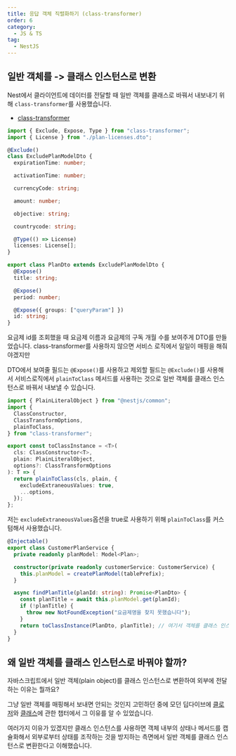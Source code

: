 ```yaml
---
title: 응답 객체 직렬화하기 (class-transformer)
order: 6
category:
  - JS & TS
tag:
  - NestJS
---
```


## 일반 객체를 -> 클래스 인스턴스로 변환

Nest에서 클라이언트에 데이터를 전달할 때 일반 객체를 클래스로 바꿔서 내보내기 위해
`class-transformer`를 사용했습니다.

- [class-transformer](https://github.com/typestack/class-transformer)

```ts
import { Exclude, Expose, Type } from "class-transformer";
import { License } from "./plan-licenses.dto";

@Exclude()
class ExcludePlanModelDto {
  expirationTime: number;

  activationTime: number;

  currencyCode: string;

  amount: number;

  objective: string;

  countrycode: string;

  @Type(() => License)
  licenses: License[];
}

export class PlanDto extends ExcludePlanModelDto {
  @Expose()
  title: string;

  @Expose()
  period: number;

  @Expose({ groups: ["queryParam"] })
  id: string;
}
```

요금제 id를 조회했을 때 요금제 이름과 요금제의 구독 개월 수를 보여주게 DTO를 만들었습니다.
class-transformer를 사용하지 않으면 서비스 로직에서 일일이 매핑을 해줘야겠지만

DTO에서 보여줄 필드는 `@Expose()`를 사용하고 제외할 필드는 `@Exclude()`를 사용해서
서비스로직에서 `plainToClass` 메서드를 사용하는 것으로 일반 객체를 클래스 인스턴스로 바꿔서 내보낼 수 있습니다.

```ts
import { PlainLiteralObject } from "@nestjs/common";
import {
  ClassConstructor,
  ClassTransformOptions,
  plainToClass,
} from "class-transformer";

export const toClassInstance = <T>(
  cls: ClassConstructor<T>,
  plain: PlainLiteralObject,
  options?: ClassTransformOptions
): T => {
  return plainToClass(cls, plain, {
    excludeExtraneousValues: true,
    ...options,
  });
};
```

저는 `excludeExtraneousValues`옵션을 true로 사용하기 위해 `plainToClass`를 커스텀해서 사용했습니다.

```ts
@Injectable()
export class CustomerPlanService {
  private readonly planModel: Model<Plan>;

  constructor(private readonly customerService: CustomerService) {
    this.planModel = createPlanModel(tablePrefix);
  }

  async findPlanTitle(planId: string): Promise<PlanDto> {
    const planTitle = await this.planModel.get(planId);
    if (!planTitle) {
      throw new NotFoundException("요금제명을 찾지 못했습니다");
    }
    return toClassInstance(PlanDto, planTitle); // 여기서 객체를 클래스 인스턴스로 변환
  }
}
```

## 왜 일반 객체를 클래스 인스턴스로 바꿔야 할까?

자바스크립트에서 일반 객체(plain object)를 클래스 인스턴스로 변환하여 외부에 전달하는 이유는 뭘까요?

그냥 일반 객체를 매핑해서 보내면 안되는 것인지 고민하던 중에 모던 딥다이브에 [클로저](../deepdive/deepdive24.md)와
[클래스](../deepdive/deepdive25.md)에 관한 챕터에서 그 이유를 알 수 있었습니다.

여러가지 이유가 있겠지만 클래스 인스턴스를 사용하면 객체 내부의 상태나 메서드를 캡슐화해서
외부로부터 상태를 조작하는 것을 방지하는 측면에서 일반 객체를 클래스 인스턴스로 변환한다고 이해했습니다.
